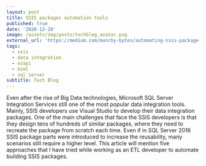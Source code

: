 ```yaml
---
layout: post
title: SSIS packages automation tools
published: true
date: '2020-12-20'
image: /assets/img/posts/techblog_avatar.png
external_url: 'https://medium.com/munchy-bytes/automating-ssis-package-creation-manageddts-vs-ezapi-vs-biml-vs-etlgen-d0dca92bf416'
tags:
  - ssis
  - data integration
  - ezapi
  - biml
  - sql server
subtitle: Tech Blog
---
```

Even after the rise of Big Data technologies, Microsoft SQL Server Integration Services still one of the most popular data integration tools. Mainly, SSIS developers use Visual Studio to develop their data integration packages. One of the main challenges that face the SSIS developers is that they design tens of hundreds of similar packages, where they need to recreate the package from scratch each time. Even if in SQL Server 2016 SSIS package parts were introduced to increase the reusability, many scenarios still require a higher level.
This article will mention five approaches that I have tried while working as an ETL developer to automate building SSIS packages.
